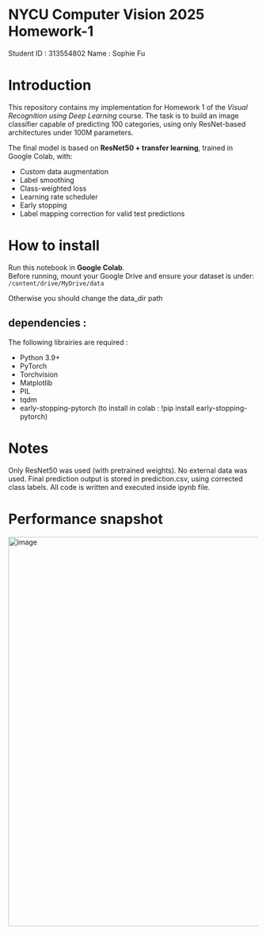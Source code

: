 # NYCU Computer Vision 2025 Homework-1

Student ID : 313554802
Name : Sophie Fu

# Introduction
This repository contains my implementation for Homework 1 of the *Visual Recognition using Deep Learning* course. The task is to build an image classifier capable of predicting 100 categories, using only ResNet-based architectures under 100M parameters.

The final model is based on **ResNet50 + transfer learning**, trained in Google Colab, with:

- Custom data augmentation
- Label smoothing
- Class-weighted loss
- Learning rate scheduler
- Early stopping
- Label mapping correction for valid test predictions

# How to install
Run this notebook in **Google Colab**.  
Before running, mount your Google Drive and ensure your dataset is under:  
`/content/drive/MyDrive/data`

Otherwise you should change the data_dir path

## dependencies :
The following librairies are required : 
- Python 3.9+
- PyTorch
- Torchvision
- Matplotlib
- PIL
- tqdm
- early-stopping-pytorch (to install in colab : !pip install early-stopping-pytorch)

# Notes
Only ResNet50 was used (with pretrained weights).
No external data was used.
Final prediction output is stored in prediction.csv, using corrected class labels.
All code is written and executed inside ipynb file.

# Performance snapshot
<img width="787" alt="image" src="https://github.com/user-attachments/assets/f5df9986-253a-4366-9039-a1111480be1a" />

